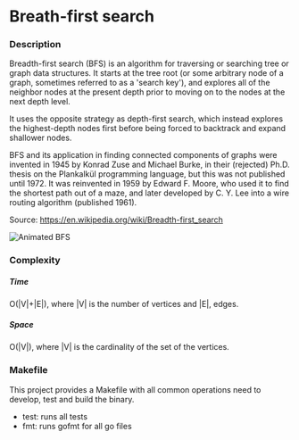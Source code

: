 # Breath-first search


### Description

Breadth-first search (BFS) is an algorithm for traversing 
or searching tree or graph data structures. It starts at the 
tree root (or some arbitrary node of a graph, sometimes referred to as 
a 'search key'), and explores all of the neighbor nodes at 
the present depth prior to moving on to the nodes at the next depth level.

It uses the opposite strategy as depth-first search, which 
instead explores the highest-depth nodes first before being 
forced to backtrack and expand shallower nodes.

BFS and its application in finding connected 
components of graphs were invented in 1945 by Konrad Zuse 
and Michael Burke, in their (rejected) Ph.D. thesis on the 
Plankalkül programming language, but this was not published until 1972.
It was reinvented in 1959 by Edward F. Moore, who used it to 
find the shortest path out of a maze, and later developed by C. Y. 
Lee into a wire routing algorithm (published 1961).

Source: https://en.wikipedia.org/wiki/Breadth-first_search

![Animated BFS](https://upload.wikimedia.org/wikipedia/commons/4/46/Animated_BFS.gif)


### Complexity

##### Time

O(|V|+|E|), where |V| is the number of vertices and |E|, edges.

##### Space

O(|V|), where |V| is the cardinality of the set of the vertices.


### Makefile

This project provides a Makefile with all common operations need to develop, 
test and build the binary.

* test: runs all tests
* fmt: runs gofmt for all go files
